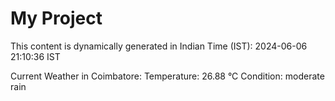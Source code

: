 # My Project

This content is dynamically generated in Indian Time (IST): 2024-06-06 21:10:36 IST


Current Weather in Coimbatore:
Temperature: 26.88 °C
Condition: moderate rain
